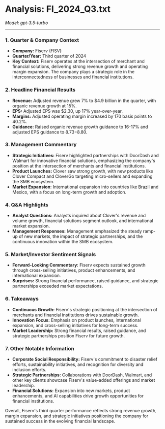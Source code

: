 # Analysis: FI_2024_Q3.txt

*Model: gpt-3.5-turbo*

---

### 1. Quarter & Company Context
- **Company:** Fiserv (FISV)
- **Quarter/Year:** Third quarter of 2024
- **Key Context:** Fiserv operates at the intersection of merchant and financial solutions, delivering strong revenue growth and operating margin expansion. The company plays a strategic role in the interconnectedness of businesses and financial institutions.

### 2. Headline Financial Results
- **Revenue:** Adjusted revenue grew 7% to $4.9 billion in the quarter, with organic revenue growth at 15%.
- **EPS:** Adjusted EPS was $2.30, up 17% year-over-year.
- **Margins:** Adjusted operating margin increased by 170 basis points to 40.2%.
- **Guidance:** Raised organic revenue growth guidance to 16-17% and adjusted EPS guidance to $8.73-$8.80.

### 3. Management Commentary
- **Strategic Initiatives:** Fiserv highlighted partnerships with DoorDash and Walmart for innovative financial solutions, emphasizing the company's position at the intersection of merchants and financial institutions.
- **Product Launches:** Clover saw strong growth, with new products like Clover Compact and CloverGo targeting micro-sellers and expanding the SMB ecosystem.
- **Market Expansion:** International expansion into countries like Brazil and Mexico, with a focus on long-term growth and adoption.

### 4. Q&A Highlights
- **Analyst Questions:** Analysts inquired about Clover's revenue and volume growth, financial solutions segment outlook, and international market expansion.
- **Management Responses:** Management emphasized the steady ramp-up of new markets, the impact of strategic partnerships, and the continuous innovation within the SMB ecosystem.

### 5. Market/Investor Sentiment Signals
- **Forward-Looking Commentary:** Fiserv expects sustained growth through cross-selling initiatives, product enhancements, and international expansion.
- **Surprises:** Strong financial performance, raised guidance, and strategic partnerships exceeded market expectations.

### 6. Takeaways
- **Continuous Growth:** Fiserv's strategic positioning at the intersection of merchants and financial institutions drives sustainable growth.
- **Innovation Focus:** Emphasis on product launches, international expansion, and cross-selling initiatives for long-term success.
- **Market Leadership:** Strong financial results, raised guidance, and strategic partnerships position Fiserv for future growth.

### 7. Other Notable Information
- **Corporate Social Responsibility:** Fiserv's commitment to disaster relief efforts, sustainability initiatives, and recognition for diversity and inclusion efforts.
- **Strategic Partnerships:** Collaborations with DoorDash, Walmart, and other key clients showcase Fiserv's value-added offerings and market leadership.
- **Financial Solutions:** Expansion into new markets, product enhancements, and AI capabilities drive growth opportunities for financial institutions.

Overall, Fiserv's third quarter performance reflects strong revenue growth, margin expansion, and strategic initiatives positioning the company for sustained success in the evolving financial landscape.